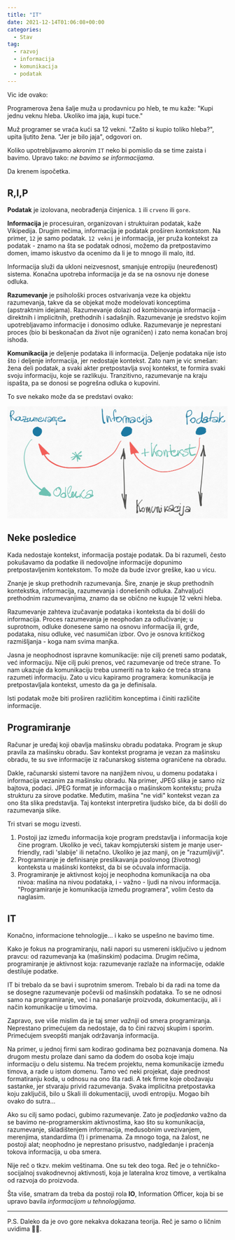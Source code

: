 ```yaml
---
title: "IT"
date: 2021-12-14T01:06:08+00:00
categories:
  - Stav
tag:
  - razvoj
  - informacija
  - komunikacija
  - podatak
---
```


Vic ide ovako:

Programerova žena šalje muža u prodavnicu po hleb, te mu kaže: "Kupi jednu veknu hleba. Ukoliko ima jaja, kupi tuce."

Muž programer se vraća kući sa 12 vekni. "Zašto si kupio toliko hleba?", upita ljutito žena. "Jer je bilo jaja", odgovori on.

<!--more-->

Koliko upotrebljavamo akronim `IT` neko bi pomislio da se time zaista i bavimo. Upravo tako: _ne bavimo se informacijama_.

Da krenem ispočetka.

## R,I,P

**Podatak** je izolovana, neobrađenja činjenica. `1` ili `crveno` ili `gore`.

**Informacija** je procesuiran, organizovan i struktuiran podatak, kaže Vikipedija. Drugim rečima, informacija je podatak proširen _kontekstom_. Na primer, `12` je samo podatak. `12 vekni` je informacija, jer pruža kontekst za podatak - znamo na šta se podatak odnosi, možemo da pretpostavimo domen, imamo iskustvo da ocenimo da li je to mnogo ili malo, itd.

Informacija služi da ukloni neizvesnost, smanjuje entropiju (neuređenost) sistema. Konačna upotreba informacija je da se na osnovu nje donese odluka.

**Razumevanje** je psihološki proces ostvarivanja veze ka objektu razumevanja, takve da se objekat može modelovati konceptima (apstraktnim idejama). Razumevanje dolazi od kombinovanja informacija - direktnih i implicitnih, prethodnih i sadašnjih. Razumevanje je sredstvo kojim upotrebljavamo informacije i donosimo odluke. Razumevanje je neprestani proces (bio bi beskonačan da život nije ograničen) i zato nema konačan broj ishoda.

**Komunikacija** je deljenje podataka ili informacija. Deljenje podataka nije isto što i deljenje informacija, jer nedostaje kontekst. Zato nam je vic smešan: žena deli podatak, a svaki akter pretpostavlja svoj kontekst, te formira svaki svoju informaciju, koje se razlikuju. Tranzitivno, razumevanje na kraju ispašta, pa se donosi se pogrešna odluka o kupovini.

To sve nekako može da se predstavi ovako:

![](rip.jpg)

## Neke posledice

Kada nedostaje kontekst, informacija postaje podatak. Da bi razumeli, često pokušavamo da podatke ili nedovoljne informacije dopunimo pretpostavljenim kontekstom. To može da bude izvor greške, kao u vicu.

Znanje je skup prethodnih razumevanja. Šire, znanje je skup prethodnih kontekstka, informacija, razumevanja i donešenih odluka. Zahvaljući prethodnim razumevanjima, znamo da se obično ne kupuje 12 vekni hleba.

Razumevanje zahteva izučavanje podataka i konteksta da bi došli do informacija. Proces razumevanja je neophodan za odlučivanje; u suprotnom, odluke donesene samo na osnovu informacija ili, grđe, podataka, nisu odluke, već nasumičan izbor. Ovo je osnova kritičkog razmišljanja - koga nam svima manjka.

Jasna je neophodnost ispravne komunikacije: nije cilj preneti samo podatak, već informaciju. Nije cilj puki prenos, već razumevanje od treće strane. To nam ukazuje da komunikaciju treba usmeriti na to kako će treća strana razumeti informaciju. Zato u vicu kapiramo programera: komunikacija je pretpostavljala kontekst, umesto da ga je definisala.

Isti podatak može biti proširen različitim konceptima i činiti različite informacije.

## Programiranje

Računar je uređaj koji obavlja mašinsku obradu podataka. Program je skup pravila za mašinsku obradu. Sav kontekst programa je vezan za mašinsku obradu, te su sve informacije iz računarskog sistema ograničene na obradu.

Dakle, računarski sistemi tavore na nanjižem nivou, u domenu podataka i informacija vezanim za mašinsku obradu. Na primer, JPEG slika je samo niz bajtova, podaci. JPEG format je informacija o mašinskom kontekstu; pruža strukturu za sirove podatke. Međutim, mašina "ne vidi" kontekst vezan za ono šta slika predstavlja. Taj kontekst interpretira ljudsko biće, da bi došli do razumevanja slike.

Tri stvari se mogu izvesti.

1. Postoji jaz između informacija koje program predstavlja i informacija koje čine program. Ukoliko je veći, takav kompjuterski sistem je manje user-friendly, radi 'slabije' ili netačno. Ukoliko je jaz manji, on je "razumljiviji".
2. Programiranje je definisanje preslikavanja poslovnog (životnog) konteksta u mašinski kontekst, da bi se očuvala informacija.
3. Programiranje je aktivnost kojoj je neophodna komunikacija na oba nivoa: mašina na nivou podataka, i - važno - ljudi na nivou informacija. "Programiranje je komunikacija između programera", volim često da naglasim.

## IT

Konačno, informacione tehnologije... i kako se uspešno ne bavimo time.

Kako je fokus na programiranju, naši napori su usmereni isključivo u jednom pravcu: od razumevanja ka (mašinskim) podacima. Drugim rečima, programiranje je aktivnost koja: razumevanje razlaže na informacije, odakle destiluje podatke.

IT bi trebalo da se bavi i suprotnim smerom. Trebalo bi da radi na tome da se dosegne razumevanje počevši od mašinskih podataka. To se ne odnosi samo na programiranje, već i na ponašanje proizvoda, dokumentaciju, ali i način komunikacije u timovima.

Zapravo, sve više mislim da je taj smer _važniji_ od smera programiranja. Neprestano primećujem da nedostaje, da to čini razvoj skupim i sporim. Primećujem sveopšti manjak održavanja informacija.

Na primer, u jednoj firmi sam kodirao godinama bez poznavanja domena. Na drugom mestu prolaze dani samo da dođem do osoba koje imaju informaciju o delu sistemu. Na trećem projektu, nema komunikacije između timova, a rade u istom domenu. Tamo već neki projekat, daje prednost formatiranju koda, u odnosu na ono šta radi. A tek firme koje obožavaju sastanke, jer stvaraju privid razumevanja. Svaka implicitna pretpostavka koju zaključiš, bilo u Skali ili dokumentaciji, uvodi entropiju. Mogao bih ovako do sutra...

Ako su cilj samo podaci, gubimo razumevanje. Zato je _podjedanko_ važno da se bavimo ne-programerskim aktivnostima, kao što su komunikacija, razumevanje, skladištenjem informacija, međusobnim uvezivanjem, merenjima, standardima (!) i primenama. Za mnogo toga, na žalost, ne postoji alat; neophodno je neprestano prisustvo, nadgledanje i praćenja tokova informacija, u oba smera.

Nije reč o tkzv. mekim veštinama. One su tek deo toga. Reč je o tehničko-socijalnoj svakodnevnoj aktivnosti, koja je lateralna kroz timove, a vertikalna od razvoja do proizvoda.

Šta više, smatram da treba da postoji rola **IO**, Information Officer, koja bi se upravo bavila _informacijom u tehnologijama_.

---

P.S. Daleko da je ovo gore nekakva dokazana teorija. Reč je samo o ličnim uvidima 🤷‍♂️.
